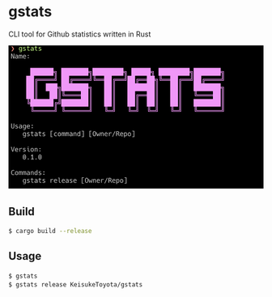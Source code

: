 # gstats

CLI tool for Github statistics written in Rust

![](images/screen_shot.png)

## Build
```bash
$ cargo build --release
```

## Usage
```bash
$ gstats
$ gstats release KeisukeToyota/gstats
```
